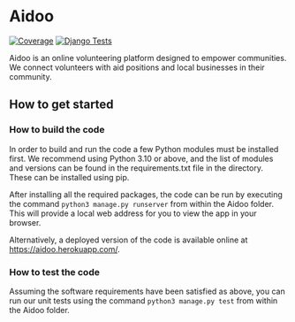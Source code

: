 # Aidoo

[![Coverage](https://github.com/o-brand/golf/actions/workflows/test_coverage.yml/badge.svg)](https://github.com/o-brand/golf/actions/workflows/test_coverage.yml)
[![Django Tests](https://github.com/o-brand/golf/actions/workflows/django-tests.yml/badge.svg)](https://github.com/o-brand/golf/actions/workflows/django-tests.yml)

Aidoo is an online volunteering platform designed to empower communities. We connect volunteers with aid positions and local businesses in their community.

## How to get started

### How to build the code
In order to build and run the code a few Python modules must be installed first. We recommend using Python 3.10 or above, and the list of modules and versions can be found in the requirements.txt file in the directory. These can be installed using pip.

After installing all the required packages, the code can be run by executing the command ```python3 manage.py runserver``` from within the Aidoo folder. This will provide a local web address for you to view the app in your browser.

Alternatively, a deployed version of the code is available online at https://aidoo.herokuapp.com/.

### How to test the code
Assuming the software requirements have been satisfied as above, you can run our unit tests using the command ```python3 manage.py test``` from within the Aidoo folder.
